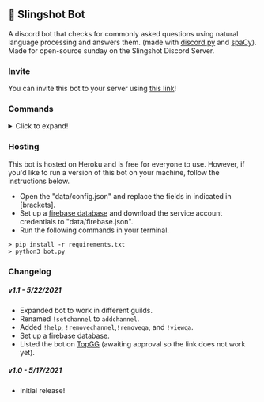 ## 🚀 Slingshot Bot
A discord bot that checks for commonly asked questions using natural language processing and answers them. (made with [discord.py](https://discordpy.readthedocs.io/en/stable/api.html#) and [spaCy](https://spacy.io/)). Made for open-source sunday on the Slingshot Discord Server. 

### Invite
You can invite this bot to your server using [this link](https://discord.com/oauth2/authorize?client_id=843968680680488980&scope=bot&permissions=85056)!

### Commands
<details>
<summary>Click to expand!</summary>

Use `!help` for access the commands list.
<br>
<img src="https://i.imgur.com/qtncWzg.png" width=600><br>
<br>

Use `!addchannel` to select a channel for the bot to watch.
<br>
<img src="https://i.imgur.com/7auP0Ef.png" width=600><br>
<br>

Use `!removechannel` to select a channel for the bot to watch.
<br>
<img src="https://i.imgur.com/EOIzc6v.png" width=600><br>
<br>

Use `!addqa` to add questions and answers.
<br>
<img src="https://i.imgur.com/PgOFOoQ.png" width=600><br>
<br>

Use `!removeqa` to remove questions and answers.
<br>
<img src="https://i.imgur.com/PgOFOoQ.png" width=600><br>
<br>

Use `!viewqa` to get a link to the questions/answers in the database.
<br>
<img src="https://i.imgur.com/PgOFOoQ.png" width=600><br>
<br>

Once you've added a channel and some questions, the bot will answer questions in that channel!
<br>
<img src="https://i.imgur.com/oIzKwyj.png" width=600><br>
</details>

### Hosting
This bot is hosted on Heroku and is free for everyone to use. However, if you'd like to run a version of this bot on your machine, follow the instructions below.
<br>
- Open the "data/config.json" and replace the fields in indicated in [brackets].
- Set up a [firebase database](https://console.firebase.google.com/) and download the service account credentials to "data/firebase.json".
- Run the following commands in your terminal.
```
> pip install -r requirements.txt 
> python3 bot.py
```

### Changelog
##### v1.1 - 5/22/2021
- Expanded bot to work in different guilds.
- Renamed `!setchannel` to `addchannel`.
- Added `!help`, `!removechannel`,`!removeqa`, and `!viewqa`.
- Set up a firebase database.
- Listed the bot on [TopGG](https://top.gg/bot/843968680680488980) (awaiting approval so the link does not work yet).

##### v1.0 - 5/17/2021
- Initial release!
